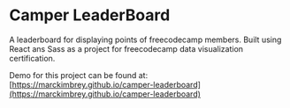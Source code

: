 # Camper LeaderBoard

A leaderboard for displaying points of freecodecamp members. Built using
React ans Sass as a project for freecodecamp data visualization certification.

Demo for this project can be found at:
[https://marckimbrey.github.io/camper-leaderboard](https://marckimbrey.github.io/camper-leaderboard) 
